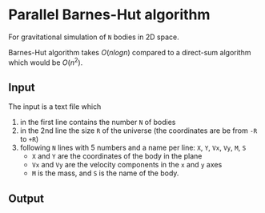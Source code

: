 # Parallel Barnes-Hut algorithm

For gravitational simulation of `N` bodies in 2D space.

Barnes-Hut algorithm takes $O(n log n)$ compared to a direct-sum algorithm which would be $O(n^2)$.

## Input 
The input is a text file which
1. in the first line contains the number `N` of bodies
2. in the 2nd line the size `R` of the universe (the coordinates are be from `-R` to `+R`)
3. following `N` lines with 5 numbers and a name per line: `X`, `Y`, `Vx`, `Vy`, `M`, `S`
    - `X` and `Y` are the coordinates of the body in the plane
    - `Vx` and `Vy` are the velocity components in the `x` and `y` axes
    - `M` is the mass, and `S` is the name of the body.

## Output
